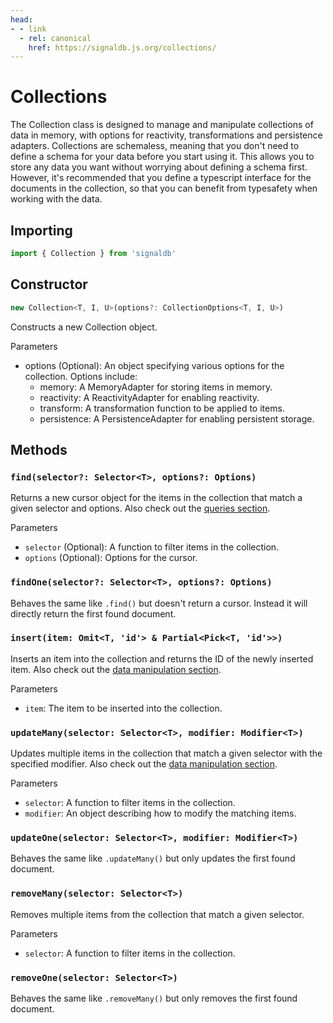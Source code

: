 ```yaml
---
head:
- - link
  - rel: canonical
    href: https://signaldb.js.org/collections/
---
```

# Collections

The Collection class is designed to manage and manipulate collections of data in memory, with options for reactivity, transformations and persistence adapters. Collections are schemaless, meaning that you don't need to define a schema for your data before you start using it. This allows you to store any data you want without worrying about defining a schema first. However, it's recommended that you define a typescript interface for the documents in the collection, so that you can benefit from typesafety when working with the data.

## Importing

```js
import { Collection } from 'signaldb'
```

## Constructor

```js
new Collection<T, I, U>(options?: CollectionOptions<T, I, U>)
```

Constructs a new Collection object.

Parameters
* options (Optional): An object specifying various options for the collection. Options include:
  * memory: A MemoryAdapter for storing items in memory.
  * reactivity: A ReactivityAdapter for enabling reactivity.
  * transform: A transformation function to be applied to items.
  * persistence: A PersistenceAdapter for enabling persistent storage.

## Methods

### `find(selector?: Selector<T>, options?: Options)`

Returns a new cursor object for the items in the collection that match a given selector and options.
Also check out the [queries section](/queries/).

Parameters
* `selector` (Optional): A function to filter items in the collection.
* `options` (Optional): Options for the cursor.

### `findOne(selector?: Selector<T>, options?: Options)`
Behaves the same like `.find()` but doesn't return a cursor. Instead it will directly return the first found document.

### `insert(item: Omit<T, 'id'> & Partial<Pick<T, 'id'>>)`
Inserts an item into the collection and returns the ID of the newly inserted item.
Also check out the [data manipulation section](/data-manipulation/).

Parameters
* `item`: The item to be inserted into the collection.

### `updateMany(selector: Selector<T>, modifier: Modifier<T>)`

Updates multiple items in the collection that match a given selector with the specified modifier.
Also check out the [data manipulation section](/data-manipulation/).

Parameters
* `selector`: A function to filter items in the collection.
* `modifier`: An object describing how to modify the matching items.


### `updateOne(selector: Selector<T>, modifier: Modifier<T>)`

Behaves the same like `.updateMany()` but only updates the first found document.

### `removeMany(selector: Selector<T>)`

Removes multiple items from the collection that match a given selector.

Parameters
* `selector`: A function to filter items in the collection.

### `removeOne(selector: Selector<T>)`

Behaves the same like `.removeMany()` but only removes the first found document.
